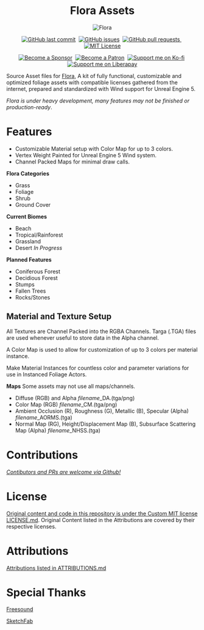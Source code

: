 <h1 align="center">Flora Assets</h1>

<p align="center">
<img src="Flora.png" alt="Flora">
</p>

<p align="center">
     <a href="https://github.com/Voidware-Prohibited/Flora/commits/master"><img src="https://img.shields.io/github/last-commit/Voidware-Prohibited/Flora.svg?style=flat-square&logo=github&logoColor=white" alt="GitHub last commit"></a>&nbsp;
     <a href="https://github.com/Voidware-Prohibited/Flora/issues"><img src="https://img.shields.io/github/issues-raw/Voidware-Prohibited/Flora.svg?style=flat-square&logo=github&logoColor=white" alt="GitHub issues"></a>&nbsp;
     <a href="https://github.com/Voidware-Prohibited/Flora/pulls"><img src="https://img.shields.io/github/issues-pr-raw/Voidware-Prohibited/Flora.svg?style=flat-square&logo=github&logoColor=white" alt="GitHub pull requests"> </a>&nbsp;
     <a href="https://github.com/Voidware-Prohibited/Flora/blob/master/LICENSE"><img src="https://img.shields.io/badge/License-MIT-silver.svg?style=flat-square&logo=github&logoColor=white" alt="MIT License"></a>
</p>
<p align="center">
     <a href="https://github.com/sponsors/colorindarkness"><img src="https://img.shields.io/github/sponsors/colorindarkness.svg?style=flat-square&logo=github&logoColor=white" alt="Become a Sponsor"></a>&nbsp;
     <a href="https://www.patreon.com/colorindarkness"><img src="https://img.shields.io/endpoint.svg?url=https%3A%2F%2Fshieldsio-patreon.vercel.app%2Fapi%3Fusername%3Dcolorindarkness%26type%3Dpatrons&style=flat" alt="Become a Patron"></a>&nbsp;
     <a href="https://ko-fi.com/colorindarkness"><img alt="Support me on Ko-fi" src="https://img.shields.io/badge/support_me_on-Ko--fi-red?link=https%3A%2F%2Fko-fi.com%2Fcolorindarkness"></a>&nbsp;
     <a href="https://liberapay.com/colorindarkness"><img alt="Support me on Liberapay" src="https://img.shields.io/badge/support_me_on-liberapay-yellow?link=https%3A%2F%2Fliberapay.com%2Fcolorindarkness%2F"></a>
</p>

Source Asset files for [Flora](https://github.com/Voidware-Prohibited/Flora), A kit of fully functional, customizable and optimized foliage assets with compatible licenses gathered from the internet, prepared and standardized with Wind support for Unreal Engine 5.

_Flora is under heavy development, many features may not be finished or production-ready_.

# Features

- Customizable Material setup with Color Map for up to 3 colors.
- Vertex Weight Painted for Unreal Engine 5 Wind system.
- Channel Packed Maps for minimal draw calls.

**Flora Categories**

- Grass
- Foliage
- Shrub
- Ground Cover

**Current Biomes**

- Beach
- Tropical/Rainforest
- Grassland
- Desert _In Progress_

**Planned Features**
- Coniferous Forest
- Decidious Forest
- Stumps
- Fallen Trees
- Rocks/Stones

## Material and Texture Setup

All Textures are Channel Packed into the RGBA Channels. Targa (.TGA) files are used whenever useful to store data in the Alpha channel.

A Color Map is used to allow for customization of up to 3 colors per material instance.

Make Material Instances for countless color and parameter variations for use in Instanced Foliage Actors.

**Maps**
Some assets may not use all maps/channels.

- Diffuse (RGB) and Alpha _filename_\_DA.(tga/png)
- Color Map (RGB) _filename_\_CM.(tga/png)
- Ambient Occlusion (R), Roughness (G), Metallic (B), Specular (Alpha) _filename_\_AORMS.(tga)
- Normal Map (RG), Height/Displacement Map (B), Subsurface Scattering Map (Alpha) _filename_\_NHSS.(tga)

# Contributions

[_Contibutors and PRs are welcome via Github!_](https://github.com/Voidware-Prohibited/Flora/pulls)

# License

[Original content and code in this repository is under the Custom MIT license LICENSE.md](LICENSE.md). Original Content listed in the Attributions are covered by their respective licenses.

# Attributions

[Attributions listed in ATTRIBUTIONS.md](ATTRIBUTIONS.md)

# Special Thanks

[Freesound](https://freesound.org/)

[SketchFab](https://sketchfab.com/)
